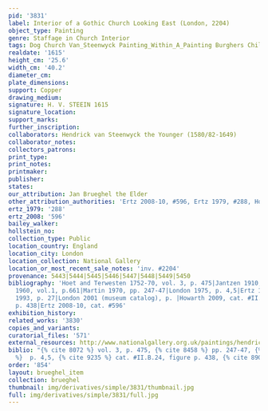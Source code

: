 ```yaml
---
pid: '3831'
label: Interior of a Gothic Church Looking East (London, 2204)
object_type: Painting
genre: Staffage in Church Interior
tags: Dog Church Van_Steenwyck Painting_Within_A_Painting Burghers Children Interior_Scene
realdate: '1615'
height_cm: '25.6'
width_cm: '40.2'
diameter_cm: 
plate_dimensions: 
support: Copper
drawing_medium: 
signature: H. V. STEEIN 1615
signature_location: 
support_marks: 
further_inscription: 
collaborators: Hendrick van Steenwyck the Younger (1580/82-1649)
collaborator_notes: 
collectors_patrons: 
print_type: 
print_notes: 
printmaker: 
publisher: 
states: 
our_attribution: Jan Brueghel the Elder
other_attribution_authorities: 'Ertz 2008-10, #596, Ertz 1979, #288, Honig database'
ertz_1979: '288'
ertz_2008: '596'
bailey_walker: 
hollstein_no: 
collection_type: Public
location_country: England
location_city: London
location_collection: National Gallery
location_or_most_recent_sale_notes: 'inv. #2204'
provenance: 5443|5444|5445|5446|5447|5448|5449|5450
bibliography: 'Hoet and Terwesten 1752-70, vol. 3, p. 475|Jantzen 1910, p. 170, #458|Wilenski
  1960, vol.1, p.661|Martin 1970, pp. 247-47|London 1975, p. 4,5|Ertz 1979, cat. #288|Klessmann
  1993, p. 27|London 2001 (museum catalog), p. |Howarth 2009, cat. #II.B.24, figure
  p. 438|Ertz 2008-10, cat. #596'
exhibition_history: 
related_works: '3830'
copies_and_variants: 
curatorial_files: '571'
external_resources: http://www.nationalgallery.org.uk/paintings/hendrick-van-steenwyck-the-younger-and-jan-brueghel-the-elder-the-interior-of-a-gothic-church-looking-east/28761
biblio: "{% cite 8072 %} vol. 3, p. 475, {% cite 8458 %} pp. 247-47, {% cite 9004
  %}  p. 4,5, {% cite 9235 %} cat. #II.B.24, figure p. 438, {% cite 8900 %} cat. #596"
order: '854'
layout: brueghel_item
collection: brueghel
thumbnail: img/derivatives/simple/3831/thumbnail.jpg
full: img/derivatives/simple/3831/full.jpg
---
```

